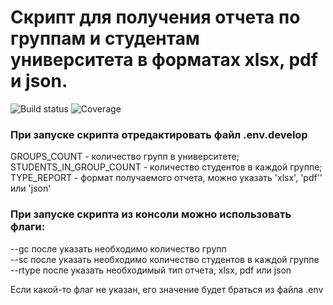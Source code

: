 <h1>Скрипт для получения отчета по группам и студентам университета в форматах xlsx, pdf и json.</h1>

![Build status](https://github.com/GolderGoast/get_report_about_groups_and_students_in_university/actions/workflows/linters.yml/badge.svg?branch=master)
![Coverage](https://img.shields.io/endpoint?url=https://gist.githubusercontent.com/GolderGoast/6142fbd47742665fa2e00b989f7f6935/raw/my_coverage.json)

<h3>При запуске скрипта отредактировать файл .env.develop</h3>

GROUPS_COUNT - количество групп в университете;  
STUDENTS_IN_GROUP_COUNT - количество студентов в каждой группе;  
TYPE_REPORT - формат получаемого отчета, можно указать 'xlsx', 'pdf'' или 'json'

<h3>При запуске скрипта из консоли можно использовать флаги:</h3>

--gc после указать необходимо количество групп  
--sc после указать необходимо количество студентов в каждой группе  
--rtype после указать необходимый тип отчета, xlsx, pdf или json

Если какой-то флаг не указан, его значение будет браться из файла .env
